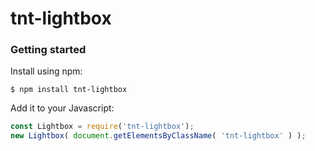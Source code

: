# tnt-lightbox

### Getting started

Install using npm:

```ssh
$ npm install tnt-lightbox
```

Add it to your Javascript:

```javascript
const Lightbox = require('tnt-lightbox');
new Lightbox( document.getElementsByClassName( 'tnt-lightbox' ) );
```